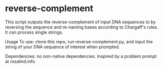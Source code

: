 # reverse-complement
This script outputs the reverse-complement of input DNA sequences to by reversing the sequence and re-naming bases according to Chargaff's rules.
It can process single strings.

Usage
To use: clone this repo, run reverse-complement.py, and input the string of your DNA sequence of interest when prompted.

Dependencies:
no non-native dependencies.
Inspired by a problem prompt at rosalind.info
